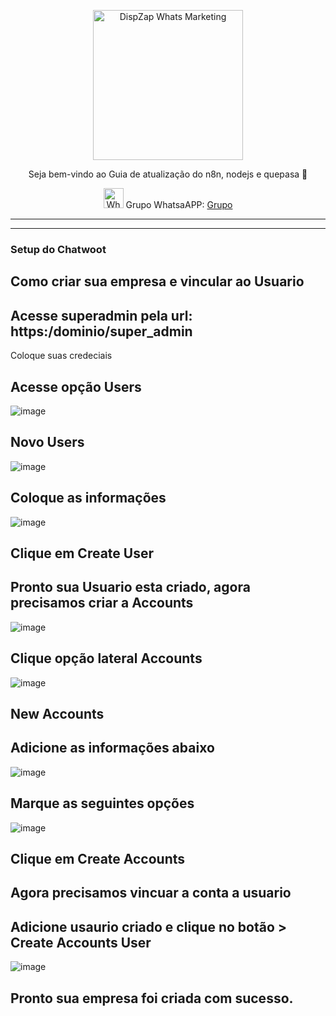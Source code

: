 <p align="center">
<img src="https://cwmkt.com.br/wp-content/uploads/2023/08/logo-github-cwmkt.svg" alt="DispZap Whats Marketing" width="240" />
<p align="center">Seja bem-vindo ao Guia de atualização do n8n, nodejs e quepasa 🚀</p>
</p>
  
<p align="center">
<img src="https://whatsapp.com/favicon.ico" alt="WhatsAPP-logo" width="32" />
<span>Grupo WhatsaAPP: </span>
<a href="https://link.cwmkt.com.br/grupo-whats" target="_blank">Grupo</a>
</p>

<hr />
<hr />

### Setup do Chatwoot

## Como criar sua empresa e vincular ao Usuario

## Acesse superadmin pela url: https:/dominio/super_admin

Coloque suas credeciais 

## Acesse opção Users

![image](https://github.com/cwmkt/setup/assets/91642837/49ed928d-afeb-430d-bb61-d495005adcaa)

## Novo Users

![image](https://github.com/cwmkt/setup/assets/91642837/718e8c8a-88ae-4317-844e-56c6095b315d)

## Coloque as informações

![image](https://github.com/cwmkt/setup/assets/91642837/b56c8273-267e-4fb6-b2e9-58e7c7f9119a)

## Clique em Create User

## Pronto sua Usuario esta criado, agora precisamos criar a Accounts

![image](https://github.com/cwmkt/setup/assets/91642837/e0fae8b4-e731-4525-9220-50af2926e8a8)

## Clique opção lateral Accounts

![image](https://github.com/cwmkt/setup/assets/91642837/1471d399-1047-4f51-b689-a8c1f0df6f71)

## New Accounts

## Adicione as informações abaixo

![image](https://github.com/cwmkt/setup/assets/91642837/710f502d-e7a8-423d-abbe-2e7eda8d73df)

## Marque as seguintes opções

![image](https://github.com/cwmkt/setup/assets/91642837/cc00fc38-5b44-4aca-afb7-690dea12e2ec)

## Clique em  Create Accounts

## Agora precisamos vincuar a conta a usuario

## Adicione usaurio criado e clique no botão > Create Accounts User

![image](https://github.com/cwmkt/setup/assets/91642837/0367bd33-04c6-49a7-adae-8e78d2f837a4)

## Pronto sua empresa foi criada com sucesso.




































